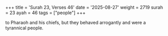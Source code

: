 +++
title = 'Surah 23, Verses 46'
date = '2025-08-27'
weight = 2719
surah = 23
ayah = 46
tags = ["people"]
+++

to Pharaoh and his chiefs, but they behaved arrogantly and were a tyrannical people.